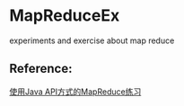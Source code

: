 # MapReduceEx
experiments and exercise about map reduce



## Reference:
[使用Java API方式的MapReduce练习](https://www.cnblogs.com/frx9527/p/hadoopMR.html)

